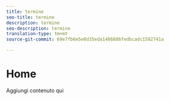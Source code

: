 ```yaml
---
title: termine
seo-title: termine
description: termine
seo-description: termine
translation-type: tm+mt
source-git-commit: 69e7fb6e5e0d35eda1486886fedbcadc1582741a

---
```



# Home

Aggiungi contenuto qui
